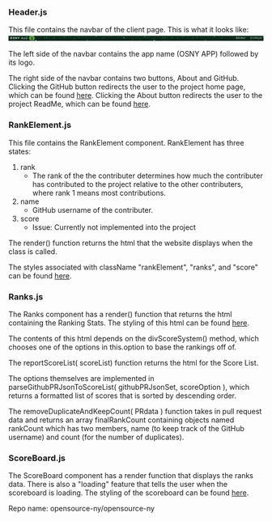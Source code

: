 ### Header.js 
This file contains the navbar of the client page. This is what it looks like:
![Navbar](https://github.com/darrenzhang2000/images/blob/master/Screenshot%20from%202019-11-02%2012-28-58.png)

The left side of the navbar contains the app name (OSNY APP) followed by its logo. 

The right side of the navbar contains two buttons, About and GitHub.
Clicking the GitHub button redirects the user to the project home page, which can be found [here](https://github.com/opensource-ny/OpenSource-NY).
Clicking the About button redirects the user to the project ReadMe, which can be found [here](https://github.com/opensource-ny/OpenSource-NY/blob/master/README.md).

### RankElement.js
This file contains the RankElement component. RankElement has three states: 
1. rank
	* The rank of the the contributer determines how much the contributer has contributed to the project relative to the other contributers, where rank 1 means most contributions. 
2. name
	* GitHub username of the contributer.
3. score
	* Issue: Currently not implemented into the project

The render() function returns the html that the website displays when the class is called. 

The styles associated with className "rankElement", "ranks", and "score" can be found [here](https://github.com/opensource-ny/OpenSource-NY/blob/master/myapp/client/src/Styles/RankElement.css).

### Ranks.js
The Ranks component has a render() function that returns the html containing the Ranking Stats. The styling of this html can be found [here](https://github.com/opensource-ny/OpenSource-NY/blob/master/myapp/client/src/Styles/Ranks.css). 

The contents of this html depends on the divScoreSystem() method, which chooses one of the options in this.option to base the rankings off of. 

The reportScoreList( scoreList) function returns the html for the Score List. 

The options themselves are implemented in parseGithubPRJsonToScoreList( githubPRJsonSet, scoreOption ), which returns a formatted list of scores that is sorted by descending order.

The removeDuplicateAndKeepCount( PRdata ) function takes in pull request data and returns an array finalRankCount containing objects named rankCount which has two members, name (to keep track of the GitHub username) and count (for the number of duplicates). 

### ScoreBoard.js
The ScoreBoard component has a render function that displays the ranks data. There is also a "loading" feature that tells the user when the scoreboard is loading. The styling of the scoreboard can be found [here](https://github.com/opensource-ny/OpenSource-NY/blob/master/myapp/client/src/Styles/ScoreBoard.css).



Repo name:
opensource-ny/opensource-ny 
